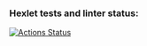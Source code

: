 ### Hexlet tests and linter status:
[![Actions Status](https://github.com/sergii1978/layout-designer-project-lvl1/workflows/hexlet-check/badge.svg)](https://github.com/sergii1978/layout-designer-project-lvl1/actions)